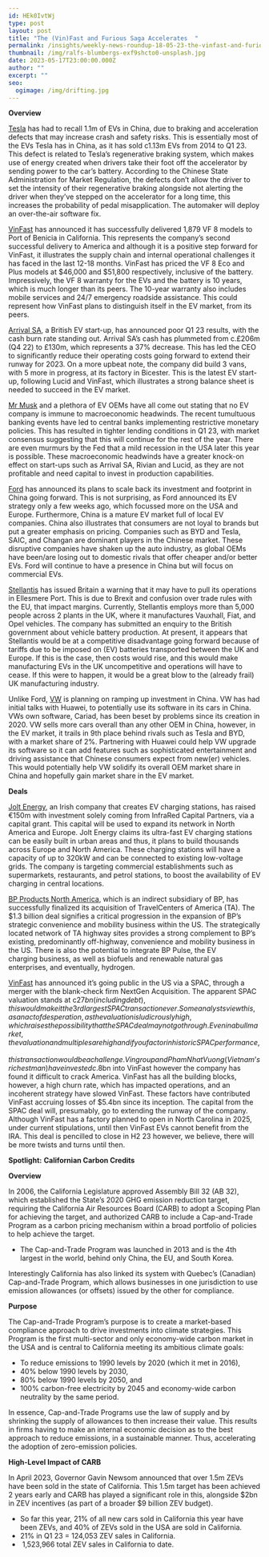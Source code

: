 ```yaml
---
id: HEk0IvtWj
type: post
layout: post
title: "The (Vin)Fast and Furious Saga Accelerates  "
permalink: /insights/weekly-news-roundup-18-05-23-the-vinfast-and-furious-saga-accelerates/
thumbnail: /img/ralfs-blumbergs-exf9shcto0-unsplash.jpg
date: 2023-05-17T23:00:00.000Z
author: ""
excerpt: ""
seo:
  ogimage: /img/drifting.jpg
---
```



**Overview**

[Tesla](https://d397wm04.eu1.hubspotlinks.com/Ctc/DP+113/d397wm04/VXkpVk1-RhdLVH-k4z6jz2lpVLsY3L4-JsDtN6hnpnk5knJ3V3Zsc37CgSNyW5JGzJw1zHlbbW5b3wlh6RlN0gW1h_3_h7GwHf_W3bqhTZ2QngmnW4zQ2PS2k8vWwW6vHg5s5J37zZW2NXNw05fpBCGVn3Cfq2dSPWhW784dT27YSZCVN6kL5C61lg7jW6Jc2tf9dSXvvW1H_8dR8GZVqgW1s_Msk40jQ9_W314Ysh6PxPPQW18JrnW6c-rR6N2_Hh5X8jPmGW8gx5gH48LjmRW79c2fv1Czgf1VZZZcN5hBr0vW3RX5Xc3MTD1vN5FrBB6bJjxHW7dFrl073XLT4W1twRCZ8WvMVqW8QyrrZ4gxdY1N2XfJM6dS17wW2SQFn446Cb_DW34B6RJ4rDp8ZW8KlWGD71X4LfW1cKCvz9cWhWBW4S93mv4VLNMNW6mWZZB8G6TkqW8vJnWB5SH2dT33P91) has had to recall 1.1m of EVs in China, due to braking and acceleration defects that may increase crash and safety risks. This is essentially most of the EVs Tesla has in China, as it has sold c1.13m EVs from 2014 to Q1 23. This defect is related to Tesla’s regenerative braking system, which makes use of energy created when drivers take their foot off the accelerator by sending power to the car’s battery. According to the Chinese State Administration for Market Regulation, the defects don’t allow the driver to set the intensity of their regenerative braking alongside not alerting the driver when they’ve stepped on the accelerator for a long time, this increases the probability of pedal misapplication. The automaker will deploy an over-the-air software fix.

[VinFast](https://d397wm04.eu1.hubspotlinks.com/Ctc/DP+113/d397wm04/VXkpVk1-RhdLVH-k4z6jz2lpVLsY3L4-JsDtN6hnppQ3lScmV1-WJV7CgR_kW7c65VV8HSJSsW1BVh9B4G79xpW7mv34T5zQFhzW8mc3R44y75H0W4l5Sz76YHnryW6mTYQH1fY_TtW8zs2s95rDW15W1hWfV83mlbrdW7y6yrw27S0Y3N1qyPWlDPvNHW5NY6sq80PRh-W70NXQh3N7hpdN3MkKgXp3MqXW5BPnfN42G7KWN2NXCY2gZRs1W8JL3R77K4C59W54VhjY5g6F_LVMyT_q2rCWCMW6MR1gy1fHWBjVGjQ_t29y9cJW4BRzQn2Rw7GnVPrvNw39xZflVQS8p16Ptc3bW89rvX11TR3tHVddF4j7QN7gdW8L3lzt8cJ54l363N1) has announced it has successfully delivered 1,879 VF 8 models to Port of Benicia in California. This represents the company’s second successful delivery to America and although it is a positive step forward for VinFast, it illustrates the supply chain and internal operational challenges it has faced in the last 12-18 months. VinFast has priced the VF 8 Eco and Plus models at $46,000 and $51,800 respectively, inclusive of the battery. Impressively, the VF 8 warranty for the EVs and the battery is 10 years, which is much longer than its peers. The 10-year warranty also includes mobile services and 24/7 emergency roadside assistance. This could represent how VinFast plans to distinguish itself in the EV market, from its peers.

[Arrival SA](https://d397wm04.eu1.hubspotlinks.com/Ctc/DP+113/d397wm04/VXkpVk1-RhdLVH-k4z6jz2lpVLsY3L4-JsDtN6hnppQ3lScmV1-WJV7CgVD7W4DlrxV4cBCGpW49s-Kj1f3qbWW1kdn5P2ZM1WYW6r4pW12cj691W5rH7JD3w1YlVV2qj2W4P-1sNW6gVM_P3dgwDCN7GDy4XyYDMgVykrm57T5s9pW9cxTQp2-yZktW8NzNN183482zW6nLP6_8n-bkYW2X0q2m5b7tjmW2psSys8M8YvdVf2x3B7slT0jW60RlsP2xGR4ZW3J17tW3TJV6JW5ZJxlG2SCwb7W8Nwfz62kv7Y7W8_vFTr6kjmZWW99Gf2_8M0v5SW31-9q712mBsrW8g236841JWY5W6n9C-13NFcc9W5mbmCS9fvcPhN1ZNBdNJ4y1X3l811), a British EV start-up, has announced poor Q1 23 results, with the cash burn rate standing out. Arrival SA’s cash has plummeted from c.£206m (Q4 22) to £130m, which represents a 37% decrease. This has led the CEO to significantly reduce their operating costs going forward to extend their runway for 2023. On a more upbeat note, the company did build 3 vans, with 5 more in progress, at its factory in Bicester. This is the latest EV start-up, following Lucid and VinFast, which illustrates a strong balance sheet is needed to succeed in the EV market.

[Mr Musk](https://d397wm04.eu1.hubspotlinks.com/Ctc/DP+113/d397wm04/VXkpVk1-RhdLVH-k4z6jz2lpVLsY3L4-JsDtN6hnpnk5knJ3V3Zsc37CgCgDW26tZZ830-KGfN2Sgr77fhm2XW5Rs93d5y1qWBF20J3-lyfMMW52WfDl3kSkz3N97SzMdTcskCW1lfHdz1fCfBRW7jxtkD3B42GZN25c4Ns3ZVfcW1G7Kv48WBkVKW8SY1ZT9cm8JBW81_rmn8g5k3zW5bVwZG1rYtCnW1Rpz4H146PYCW88R8h34yYr1TW1FqRHX8s2NJkW3JBZnJ8z6HFtW6pDPQX5W-NH0W3s2wk-4V1BPgW8p0pgl8ZlTn2W3VcN4Q18LPpSW9gpTRl1xy7phVWtlC_41ljslW5q89564-DfCgN88JMnDsKTFwW5mkTqG5S6WBwW2RS0GQ74RV81W3tWK5Y4N_SRgW3xy01Y5r9tp9W5vx2y34FCWT8W88wXXP9dhcGwW3FGgX15ZF5hp3jMw1) and a plethora of EV OEMs have all come out stating that no EV company is immune to macroeconomic headwinds. The recent tumultuous banking events have led to central banks implementing restrictive monetary policies. This has resulted in tighter lending conditions in Q1 23, with market consensus suggesting that this will continue for the rest of the year. There are even murmurs by the Fed that a mild recession in the USA later this year is possible. These macroeconomic headwinds have a greater knock-on effect on start-ups such as Arrival SA, Rivian and Lucid, as they are not profitable and need capital to invest in production capabilities.

[Ford](https://d397wm04.eu1.hubspotlinks.com/Ctc/DP+113/d397wm04/VXkpVk1-RhdLVH-k4z6jz2lpVLsY3L4-JsDtN6hnppw3lSc3V1-WJV7CgQMvVP0HjX4hDybBW1_sy0M19Tgn4N71FVnqXGz1BW1yKTKk3qx5F3W5zG3cj2ZqfZ4W3_50jl42Y64qVqlx7s82bqjZW6PCsky4zcyTRW6kpLg_5QrKm_W68Vx9t8H6PvDW5cW3fc5H9ZC6N1sLqzjkqKfgW5W1kbw84mwLSW7T1QyH5NfNGjW4thRdJ6XXnyYW10XfN18kg3WMW8KBhR_8G113ZW5Ll3lh17wfvqW4ns5vn5wbpx2VqlMD76Zmgw0W1B10jk7vLDXcW2VLKd21Q-6RZW3TqVpl3N4cNQW4dvcWz7dVpvV32tV1) has announced its plans to scale back its investment and footprint in China going forward. This is not surprising, as Ford announced its EV strategy only a few weeks ago, which focussed more on the USA and Europe. Furthermore, China is a mature EV market full of local EV companies. China also illustrates that consumers are not loyal to brands but put a greater emphasis on pricing. Companies such as BYD and Tesla, SAIC, and Changan are dominant players in the Chinese market. These disruptive companies have shaken up the auto industry, as global OEMs have been/are losing out to domestic rivals that offer cheaper and/or better EVs. Ford will continue to have a presence in China but will focus on commercial EVs.

[Stellantis](https://d397wm04.eu1.hubspotlinks.com/Ctc/DP+113/d397wm04/VXkpVk1-RhdLVH-k4z6jz2lpVLsY3L4-JsDtN6hnpqp3lScZV1-WJV7CgDBpW4SzTzj3WqWL7W4hY-xY187TjFW8qnttX1CLVqVN76Y0MNwJsVvW4w61-J2VPj9cW96PrCq4wdKXYW13vRRY7Xp6b6W3P3j7K4M3tLwW4_w43g23sQj_Vbq5BD8JlWgFW8jJxww8fDZDFW91d6P75SbY77VG5NLN55WV6JW6ntbGS1WdQcVVnkF-c7X-B9JW7nT81G7FvfZBW5ymWSh6N6XK3W8lLL1q81Mq1_W8dpgQb17YwtgN2jmkm1HY_QwW79nBXM55Q_jMW2HbNVq7RhP8pW6Tf3Sr8vDx9LW88GydL8YKLzlVJDLzZ60cG3dW3mZzw62BNSJMN8nKx60zLkT1W4BQD3R43YLsJW9g94gw3gNN3MW3TmgLT2pyDm-31281) has issued Britain a warning that it may have to pull its operations in Ellesmere Port. This is due to Brexit and confusion over trade rules with the EU, that impact margins. Currently, Stellantis employs more than 5,000 people across 2 plants in the UK, where it manufactures Vauxhall, Fiat, and Opel vehicles. The company has submitted an enquiry to the British government about vehicle battery production. At present, it appears that Stellantis would be at a competitive disadvantage going forward because of tariffs due to be imposed on (EV) batteries transported between the UK and Europe. If this is the case, then costs would rise, and this would make manufacturing EVs in the UK uncompetitive and operations will have to cease. If this were to happen, it would be a great blow to the (already frail) UK manufacturing industry.

Unlike Ford, [VW](https://d397wm04.eu1.hubspotlinks.com/Ctc/DP+113/d397wm04/VXkpVk1-RhdLVH-k4z6jz2lpVLsY3L4-JsDtN6hnppw3lSc3V1-WJV7CgTxyW6ywgtb2kMyBtW5V5v-C1nP_zkVTmk3C6L29cwN47R5JGyyjWDW76Kws847JhvmW1xpDNg3mJNjdN1ssb2DjPsc-W2DSbYW796kRtW5DZxHn79w2qTW9jH6P_6Yq_VlW10c6Ms5lcL-KVYYdrz8WTZ9NW8XwSPS5drMXQN4YDQlsNVSQhW7BRY8m4C7jG2W2fP9Nk5k5dQrW3Rt7sQ8_Lvj6W2W9D093LJ4bRW2BY2zM4jCR3RW3WBwjJ3wglL0W2fM4qZ1g9XPqW8GsWl51TW2ryW40Wj6Q2hBQGJW22dVJn4DyyBk32q41) is planning on ramping up investment in China. VW has had initial talks with Huawei, to potentially use its software in its cars in China. VWs own software, Cariad, has been beset by problems since its creation in 2020. VW sells more cars overall than any other OEM in China, however, in the EV market, it trails in 9th place behind rivals such as Tesla and BYD, with a market share of 2%. Partnering with Huawei could help VW upgrade its software so it can add features such as sophisticated entertainment and driving assistance that Chinese consumers expect from new(er) vehicles. This would potentially help VW solidify its overall OEM market share in China and hopefully gain market share in the EV market.

**Deals**

[Jolt Energy](https://www.siliconrepublic.com/start-ups/jolt-energy-funding-ev-charging-europe-america?TrucksFoT), an Irish company that creates EV charging stations, has raised €150m with investment solely coming from InfraRed Capital Partners, via a capital grant. This capital will be used to expand its network in North America and Europe. Jolt Energy claims its ultra-fast EV charging stations can be easily built in urban areas and thus, it plans to build thousands across Europe and North America. These charging stations will have a capacity of up to 320kW and can be connected to existing low-voltage grids. The company is targeting commercial establishments such as supermarkets, restaurants, and petrol stations, to boost the availability of EV charging in central locations.

[BP Products North America](https://theevreport.com/bp-products-north-america-secures-1-3b-acquisition-of-travelcenters-of-america), which is an indirect subsidiary of BP, has successfully finalized its acquisition of TravelCenters of America (TA). The $1.3 billion deal signifies a critical progression in the expansion of BP’s strategic convenience and mobility business within the US. The strategically located network of TA highway sites provides a strong complement to BP’s existing, predominantly off-highway, convenience and mobility business in the US. There is also the potential to integrate BP Pulse, the EV charging business, as well as biofuels and renewable natural gas enterprises, and eventually, hydrogen.

[VinFast](https://www.bloomberg.com/opinion/articles/2023-05-15/-27-billion-electric-vehicle-vinfast-deal-shows-spac-silliness-is-back?sref=uFYGeRuc) has announced it’s going public in the US via a SPAC, through a merger with the blank-check firm NextGen Acquisition. The apparent SPAC valuation stands at c$27bn (including debt), this would make it the 3rd largest SPAC transaction ever. Some analysts view this, as an act of desperation, as the valuation is ludicrously high, which raises the possibility that the SPAC deal may not go through. Even in a bull market, the valuation and multiples are high and if you factor in historic SPAC performance, this transaction would be a challenge. Vingroup and Pham Nhat Vuong (Vietnam’s richest man) have invested c.$8bn into VinFast however the company has found it difficult to crack America. VinFast has all the building blocks, however, a high churn rate, which has impacted operations, and an incoherent strategy have slowed VinFast. These factors have contributed VinFast accruing losses of $5.4bn since its inception. The capital from the SPAC deal will, presumably, go to extending the runway of the company. Although VinFast has a factory planned to open in North Carolina in 2025, under current stipulations, until then VinFast EVs cannot benefit from the IRA. This deal is pencilled to close in H2 23 however, we believe, there will be more twists and turns until then. 

**Spotlight:** **Californian Carbon Credits** 

**Overview** 

In 2006, the California Legislature approved Assembly Bill 32 (AB 32), which established the State’s 2020 GHG emission reduction target, requiring the California Air Resources Board (CARB) to adopt a Scoping Plan for achieving the target, and authorized CARB to include a Cap-and-Trade Program as a carbon pricing mechanism within a broad portfolio of policies to help achieve the target.

* The Cap-and-Trade Program was launched in 2013 and is the 4th largest in the world, behind only China, the EU, and South Korea. 

Interestingly California has also linked its system with Quebec’s (Canadian) Cap-and-Trade Program, which allows businesses in one jurisdiction to use emission allowances (or offsets) issued by the other for compliance. 

**Purpose**

The Cap-and-Trade Program’s purpose is to create a market-based compliance approach to drive investments into climate strategies. This Program is the first multi-sector and only economy-wide carbon market in the USA and is central to California meeting its ambitious climate goals:

* To reduce emissions to 1990 levels by 2020 (which it met in 2016), 
* 40% below 1990 levels by 2030, 
* 80% below 1990 levels by 2050, and 
* 100% carbon-free electricity by 2045 and economy-wide carbon neutrality by the same period.

In essence, Cap-and-Trade Programs use the law of supply and by shrinking the supply of allowances to then increase their value. This results in firms having to make an internal economic decision as to the best approach to reduce emissions, in a sustainable manner. Thus, accelerating the adoption of zero-emission policies. 

**High-Level Impact of CARB**

In April 2023, Governor Gavin Newsom announced that over 1.5m ZEVs have been sold in the state of California. This 1.5m target has been achieved 2 years early and CARB has played a significant role in this, alongside $2bn in ZEV incentives (as part of a broader $9 billion ZEV budget). 

* So far this year, 21% of all new cars sold in California this year have been ZEVs, and 40% of ZEVs sold in the USA are sold in California.
* 21% in Q1 23 = 124,053 ZEV sales in California.
*  1,523,966 total ZEV sales in California to date.